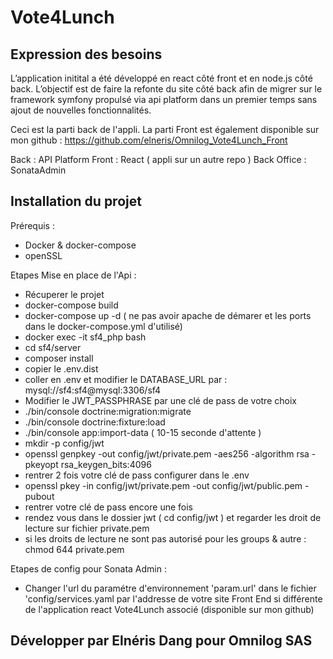 # Vote4Lunch

## Expression des besoins 

L’application initital a été développé en react côté front et en node.js côté back. 
L’objectif est de faire la refonte du site côté back afin de migrer sur le framework symfony propulsé via api platform dans un premier temps sans ajout de nouvelles fonctionnalités. 

Ceci est la parti back de l'appli.
La parti Front est également disponible sur mon github : https://github.com/elneris/Omnilog_Vote4Lunch_Front

Back : API Platform
Front : React ( appli sur un autre repo )
Back Office : SonataAdmin

## Installation du projet

Prérequis :
  - Docker & docker-compose
  - openSSL
  
Etapes Mise en place de l'Api :
  - Récuperer le projet
  - docker-compose build
  - docker-compose up -d ( ne pas avoir apache de démarer et les ports dans le docker-compose.yml d'utilisé)
  - docker exec -it sf4_php bash
  - cd sf4/server
  - composer install
  - copier le .env.dist
  - coller en .env et modifier le DATABASE_URL par : mysql://sf4:sf4@mysql:3306/sf4
  - Modifier le JWT_PASSPHRASE par une clé de pass de votre choix
  - ./bin/console doctrine:migration:migrate
  - ./bin/console doctrine:fixture:load
  - ./bin/console app:import-data ( 10-15 seconde d'attente )
  - mkdir -p config/jwt
  - openssl genpkey -out config/jwt/private.pem -aes256 -algorithm rsa -pkeyopt rsa_keygen_bits:4096
  - rentrer 2 fois votre clé de pass configurer dans le .env
  - openssl pkey -in config/jwt/private.pem -out config/jwt/public.pem -pubout
  - rentrer votre clé de pass encore une fois
  - rendez vous dans le dossier jwt ( cd config/jwt ) et regarder les droit de lecture sur fichier private.pem
  - si les droits de lecture ne sont pas autorisé pour les groups & autre : chmod 644 private.pem
  
Etapes de config pour Sonata Admin :
  - Changer l'url du paramétre d'environnement 'param.url' dans le fichier 'config/services.yaml par l'addresse de votre site Front End si différente de l'application react Vote4Lunch associé (disponible sur mon github)

## Développer par Elnéris Dang pour Omnilog SAS

